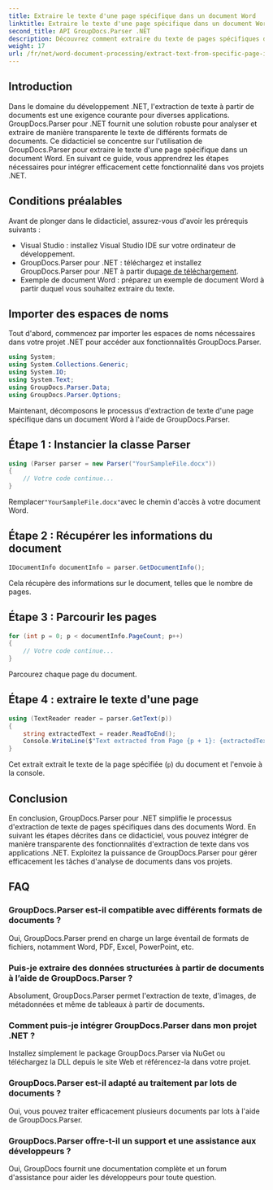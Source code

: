 ```yaml
---
title: Extraire le texte d'une page spécifique dans un document Word
linktitle: Extraire le texte d'une page spécifique dans un document Word
second_title: API GroupDocs.Parser .NET
description: Découvrez comment extraire du texte de pages spécifiques dans des documents Word à l'aide de GroupDocs.Parser pour .NET. Intégrez des fonctionnalités d'extraction de texte dans votre .NET.
weight: 17
url: /fr/net/word-document-processing/extract-text-from-specific-page-in-word-document/
---
```

## Introduction
Dans le domaine du développement .NET, l'extraction de texte à partir de documents est une exigence courante pour diverses applications. GroupDocs.Parser pour .NET fournit une solution robuste pour analyser et extraire de manière transparente le texte de différents formats de documents. Ce didacticiel se concentre sur l'utilisation de GroupDocs.Parser pour extraire le texte d'une page spécifique dans un document Word. En suivant ce guide, vous apprendrez les étapes nécessaires pour intégrer efficacement cette fonctionnalité dans vos projets .NET.
## Conditions préalables
Avant de plonger dans le didacticiel, assurez-vous d'avoir les prérequis suivants :
- Visual Studio : installez Visual Studio IDE sur votre ordinateur de développement.
-  GroupDocs.Parser pour .NET : téléchargez et installez GroupDocs.Parser pour .NET à partir du[page de téléchargement](https://releases.groupdocs.com/parser/net/).
- Exemple de document Word : préparez un exemple de document Word à partir duquel vous souhaitez extraire du texte.

## Importer des espaces de noms
Tout d'abord, commencez par importer les espaces de noms nécessaires dans votre projet .NET pour accéder aux fonctionnalités GroupDocs.Parser.
```csharp
using System;
using System.Collections.Generic;
using System.IO;
using System.Text;
using GroupDocs.Parser.Data;
using GroupDocs.Parser.Options;
```

Maintenant, décomposons le processus d'extraction de texte d'une page spécifique dans un document Word à l'aide de GroupDocs.Parser.
## Étape 1 : Instancier la classe Parser
```csharp
using (Parser parser = new Parser("YourSampleFile.docx"))
{
    // Votre code continue...
}
```
 Remplacer`"YourSampleFile.docx"`avec le chemin d'accès à votre document Word.
## Étape 2 : Récupérer les informations du document
```csharp
IDocumentInfo documentInfo = parser.GetDocumentInfo();
```
Cela récupère des informations sur le document, telles que le nombre de pages.
## Étape 3 : Parcourir les pages
```csharp
for (int p = 0; p < documentInfo.PageCount; p++)
{
    // Votre code continue...
}
```
Parcourez chaque page du document.
## Étape 4 : extraire le texte d'une page
```csharp
using (TextReader reader = parser.GetText(p))
{
    string extractedText = reader.ReadToEnd();
    Console.WriteLine($"Text extracted from Page {p + 1}: {extractedText}");
}
```
Cet extrait extrait le texte de la page spécifiée (`p`) du document et l'envoie à la console.

## Conclusion
En conclusion, GroupDocs.Parser pour .NET simplifie le processus d'extraction de texte de pages spécifiques dans des documents Word. En suivant les étapes décrites dans ce didacticiel, vous pouvez intégrer de manière transparente des fonctionnalités d'extraction de texte dans vos applications .NET. Exploitez la puissance de GroupDocs.Parser pour gérer efficacement les tâches d'analyse de documents dans vos projets.

## FAQ
### GroupDocs.Parser est-il compatible avec différents formats de documents ?
Oui, GroupDocs.Parser prend en charge un large éventail de formats de fichiers, notamment Word, PDF, Excel, PowerPoint, etc.
### Puis-je extraire des données structurées à partir de documents à l’aide de GroupDocs.Parser ?
Absolument, GroupDocs.Parser permet l'extraction de texte, d'images, de métadonnées et même de tableaux à partir de documents.
### Comment puis-je intégrer GroupDocs.Parser dans mon projet .NET ?
Installez simplement le package GroupDocs.Parser via NuGet ou téléchargez la DLL depuis le site Web et référencez-la dans votre projet.
### GroupDocs.Parser est-il adapté au traitement par lots de documents ?
Oui, vous pouvez traiter efficacement plusieurs documents par lots à l'aide de GroupDocs.Parser.
### GroupDocs.Parser offre-t-il un support et une assistance aux développeurs ?
Oui, GroupDocs fournit une documentation complète et un forum d'assistance pour aider les développeurs pour toute question.